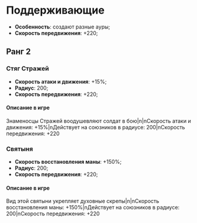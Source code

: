 # Поддерживающие

* **Особенность**: создают разные ауры;
* **Скорость передвижения**: +220;

## Ранг 2

### Стяг Стражей

* **Скорость атаки и движения**: +15%;
* **Радиус**: 200;
* **Скорость передвижения**: +220;

#### Описание в игре
Знаменосцы Стражей воодушевляют солдат в бою|n|nСкорость атаки и движения: +15%|nДействует на союзников в радиусе: 200|nСкорость передвижения: +220

### Святыня

* **Скорость восстановления маны**: +150%;
* **Радиус**: 200;
* **Скорость передвижения**: +220;

#### Описание в игре
Вид этой святыни укрепляет духовные скрепы|n|nСкорость восстановления маны: +150%|nДействует на союзников в радиусе: 200|nСкорость передвижения: +220
